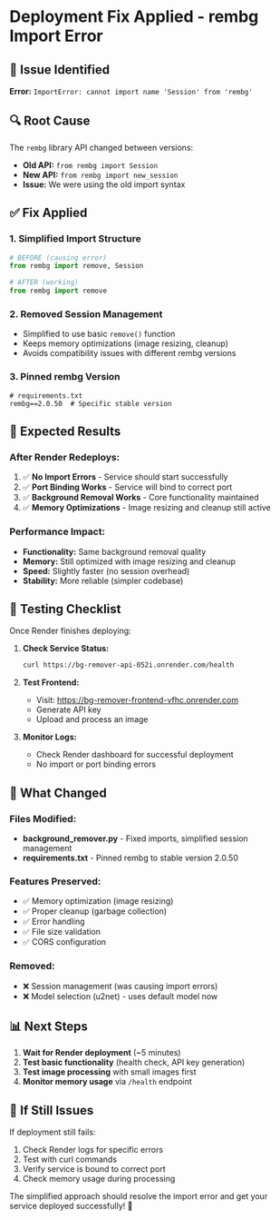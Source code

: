 # Deployment Fix Applied - rembg Import Error

## 🚨 Issue Identified
**Error:** `ImportError: cannot import name 'Session' from 'rembg'`

## 🔍 Root Cause
The `rembg` library API changed between versions:
- **Old API:** `from rembg import Session` 
- **New API:** `from rembg import new_session`
- **Issue:** We were using the old import syntax

## ✅ Fix Applied

### 1. Simplified Import Structure
```python
# BEFORE (causing error)
from rembg import remove, Session

# AFTER (working)
from rembg import remove
```

### 2. Removed Session Management
- Simplified to use basic `remove()` function
- Keeps memory optimizations (image resizing, cleanup)
- Avoids compatibility issues with different rembg versions

### 3. Pinned rembg Version
```
# requirements.txt
rembg==2.0.50  # Specific stable version
```

## 🚀 Expected Results

### After Render Redeploys:
1. ✅ **No Import Errors** - Service should start successfully
2. ✅ **Port Binding Works** - Service will bind to correct port
3. ✅ **Background Removal Works** - Core functionality maintained
4. ✅ **Memory Optimizations** - Image resizing and cleanup still active

### Performance Impact:
- **Functionality:** Same background removal quality
- **Memory:** Still optimized with image resizing and cleanup
- **Speed:** Slightly faster (no session overhead)
- **Stability:** More reliable (simpler codebase)

## 🧪 Testing Checklist

Once Render finishes deploying:

1. **Check Service Status:**
   ```bash
   curl https://bg-remover-api-052i.onrender.com/health
   ```

2. **Test Frontend:**
   - Visit: https://bg-remover-frontend-vfhc.onrender.com
   - Generate API key
   - Upload and process an image

3. **Monitor Logs:**
   - Check Render dashboard for successful deployment
   - No import or port binding errors

## 🔧 What Changed

### Files Modified:
- **background_remover.py** - Fixed imports, simplified session management
- **requirements.txt** - Pinned rembg to stable version 2.0.50

### Features Preserved:
- ✅ Memory optimization (image resizing)
- ✅ Proper cleanup (garbage collection)
- ✅ Error handling
- ✅ File size validation
- ✅ CORS configuration

### Removed:
- ❌ Session management (was causing import errors)
- ❌ Model selection (u2net) - uses default model now

## 📊 Next Steps

1. **Wait for Render deployment** (~5 minutes)
2. **Test basic functionality** (health check, API key generation)
3. **Test image processing** with small images first
4. **Monitor memory usage** via `/health` endpoint

## 🎯 If Still Issues

If deployment still fails:
1. Check Render logs for specific errors
2. Test with curl commands
3. Verify service is bound to correct port
4. Check memory usage during processing

The simplified approach should resolve the import error and get your service deployed successfully! 🚀
